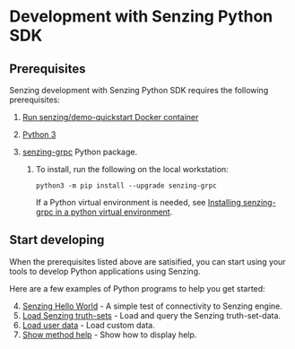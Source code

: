 # Development with Senzing Python SDK

## Prerequisites

Senzing development with Senzing Python SDK requires the following prerequisites:

1. [Run senzing/demo-quickstart Docker container]
1. [Python 3]
1. [senzing-grpc] Python package.

   1. To install, run the following on the local workstation:

      ```console
      python3 -m pip install --upgrade senzing-grpc

      ```

      If a Python virtual environment is needed,
      see [Installing senzing-grpc in a python virtual environment].

## Start developing

When the prerequisites listed above are satisified,
you can start using your tools to develop Python applications using Senzing.

Here are a few examples of Python programs to help you get started:

4. [Senzing Hello World] - A simple test of connectivity to Senzing engine.
1. [Load Senzing truth-sets] - Load and query the Senzing truth-set-data.
1. [Load user data] - Load custom data.
1. [Show method help] - Show how to display help.

[Installing senzing-grpc in a python virtual environment]: virtual-environment.md
[Load Senzing truth-sets]: load-senzing-truthsets.md
[Load user data]: load-user-data.md
[Python 3]: https://github.com/senzing-garage/knowledge-base/blob/main/WHATIS/python3.md
[Run senzing/demo-quickstart Docker container]: README.md#run-docker-container
[Senzing Hello World]: senzing-hello-world.md
[senzing-grpc]: https://github.com/senzing-garage/sz-sdk-python-grpc
[Show method help]: show-method-help.md
